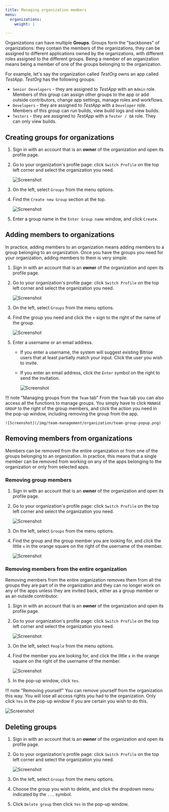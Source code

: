 ```yaml
---
title: Managing organization members
menu:
  organizations:
    weight: 1

---
```

Organizations can have multiple __Groups__. Groups form the "backbones" of organizations: they contain the members of the organizations, they can be assigned to different applications owned by the organizations, with different roles assigned to the different groups. Being a member of an organization means being a member of one of the groups belonging to the organization.

For example, let's say the organization called _TestOrg_ owns an app called _TestApp_. _TestOrg_ has the following groups:

- `Senior Developers` - they are assigned to _TestApp_ with an `Admin` role. Members of this group can assign other groups to the app or add outside contributors, change app settings, manage roles and workflows.
- `Developers` - they are assigned to _TestApp_ with a `Developer` role. Members of this group can run builds, view build logs and view builds.
- `Testers` - they are assigned to _TestApp_ with a `Tester / QA` role. They can only view builds.


## Creating groups for organizations

1. Sign in with an account that is an __owner__ of the organization and open its profile page.

1. Go to your organization's profile page: click `Switch Profile` on the top left corner and select the organization you need.

    ![Screenshot](/img/team-management/organization/switch-profile-2.png)

1. On the left, select `Groups` from the menu options.

1. Find the `Create new Group` section at the top.

    ![Screenshot](/img/team-management/organization/create-new-group.png)

1. Enter a group name in the `Enter Group name` window, and click `Create`.

## Adding members to organizations

In practice, adding members to an organization means adding members to a group belonging to an organization. Once you have the groups you need for your organization, adding members to them is very simple.

1. Sign in with an account that is an __owner__ of the organization and open its profile page.

1. Go to your organization's profile page: click `Switch Profile` on the top left corner and select the organization you need.

    ![Screenshot](/img/team-management/organization/switch-profile-2.png)

1. On the left, select `Groups` from the menu options.

1. Find the group you need and click the `+` sign to the right of the name of the group.

    ![Screenshot](/img/team-management/organization/group-name.png)

1. Enter a username or an email address.

    - If you enter a username, the system will suggest existing Bitrise users that at least partially match your input. Click the user you wish to invite.
    - If you enter an email address, click the `Enter` symbol on the right to send the invitation.

        ![Screenshot](/img/team-management/organization/add-group-member.png)

!!! note "Managing groups from the `Team` tab"
    From the `Team` tab you can also access all the functions to manage groups. You simply have to click `MANAGE GROUP` to the right of the group members, and click the action you need in the pop-up window, including removing the group from the app.

    ![Screenshot](/img/team-management/organization/team-group-popup.png)

## Removing members from organizations

Members can be removed from the entire organization or from one of the groups belonging to an organization. In practice, this means that a single member can be removed from working on any of the apps belonging to the organization or only from selected apps.

### Removing group members

1. Sign in with an account that is an __owner__ of the organization and open its profile page.

1. Go to your organization's profile page: click `Switch Profile` on the top left corner and select the organization you need.

    ![Screenshot](/img/team-management/organization/switch-profile-2.png)

1. On the left, select `Groups` from the menu options.

1. Find the group and the group member you are looking for, and click the little `x` in the orange square on the right of the username of the member.

    ![Screenshot](/img/team-management/organization/remove-from-group.png)

### Removing members from the entire organization

Removing members from the entire organization removes them from all the groups they are part of in the organization and they can no longer work on any of the apps unless they are invited back, either as a group member or as an outside contributor.

1. Sign in with an account that is an __owner__ of the organization and open its profile page.

1. Go to your organization's profile page: click `Switch Profile` on the top left corner and select the organization you need.

    ![Screenshot](/img/team-management/organization/switch-profile-2.png)

1. On the left, select `People` from the menu options.

1. Find the member you are looking for, and click the little `x` in the orange square on the right of the username of the member.

    ![Screenshot](/img/team-management/organization/remove-from-org.png)

1. In the pop-up window, click `Yes`.

!!! note "Removing yourself"
    You can remove yourself from the organization this way. You will lose all access rights you had to the organization. Only click `Yes` in the pop-up window if you are certain you wish to do this.

![Screenshot](/img/team-management/organization/org-are-you-sure.png)

## Deleting groups

1. Sign in with an account that is an __owner__ of the organization and open its profile page.

1. Go to your organization's profile page: click `Switch Profile` on the top left corner and select the organization you need.

    ![Screenshot](/img/team-management/organization/switch-profile-2.png)

1. On the left, select `Groups` from the menu options.

1. Choose the group you wish to delete, and click the dropdown menu indicated by the `...` symbol.

1. Click `Delete group` then click `Yes` in the pop-up window.